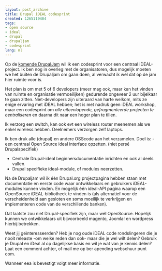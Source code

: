 ```yaml
---
layout: post_archive
title: Drupal iDEAL codesprint
created: 1265119404
tags:
- open source
- ideal
- drupal
- drupaljam
- codesprint
lang: nl
---
```

Op de [komende DrupalJam](http://drupal.nl/evenement/drupaljam-6-amsterdam) wil ik een codesprint voor een centraal iDEAL-project. Ik ben nog in overleg met de organisatoren, dus mogelijk moeten we het buiten de Drupaljam om gaan doen, al verwacht ik wel dat op de jam hier ruimte voor is.

Het plan is om met 5 of 6 developers (meer mag ook, maar kan het vinden van ruimte en organisatie vermoeilijken) gedurende ongeveer 2 uur bijelkaar te gaan zitten. Niet-developers zijn uiteraard van harte welkom, mits ze enige ervaring met iDEAL hebben; het is met nadruk geen iDEAL workshop, maar een codesprint om _alle uiteenlopende, gefragmenteerde projecten te centraliseren_ en daarna dit naar een hoger plan te tillen.

Ik verzorg een switch, kan ook evt een wireless router meenemen als we enkel wireless hebben. Deelnemers verzorgen zelf laptops.

Ik ben druk alle (drupal) en andere OSScode aan het verzamelen. Doel is: - een centraal Open Source ideal interface opzetten. (niet persé Drupalspecifiek)

* Centrale Drupal-ideal beginnersdocumentatie inrichten en ook al deels vullen. 
* Drupal specifieke ideal-module, of modules neerzetten. 

Na de Drupaljam wil ik één Drupal.org projectpagina hebben staan met documentatie en eerste code waar ontwikkelaars en gebruikers iDEAL-modules kunnen vinden. En mogelijk één ideal-API pagina waarop een OpenSource iDEAL-bibliotheek te vinden is (als alternatief voor de verscheidenheid aan gesloten en soms moeilijk te verkrijgen en implementeren code van de verschillende banken).

Dat laatste zou niet Drupal-specifiek zijn, maar wél OpenSource. Hopelijk kunnen we ontwikkelaars uit bijvoorbeeld magento, Joomla! en wordpress hierbij betrekken.

Weet jij geïnteresseerden? Heb je nog oude iDEAL code rondslingeren die je nooit releaste -om welke reden dan ook- maar die je wel wilt delen? Gebruik je Drupal en iDeal al op dagelijkse basis en wil je wat van je kennis delen? Laat een comment achter, of mail me op ber apending webschuur punt com.

Wanneer eea is bevestigt volgt meer informatie. 
